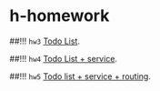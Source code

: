 # h-homework
##!!! `hw3` [Todo List](https://github.com/OMGSailorJerry/h-homework/tree/hw3).

##!!! `hw4` [Todo List + service](https://github.com/OMGSailorJerry/h-homework/tree/hw4).

##!!! `hw5` [Todo list + service + routing](https://github.com/OMGSailorJerry/h-homework/tree/hw5).

